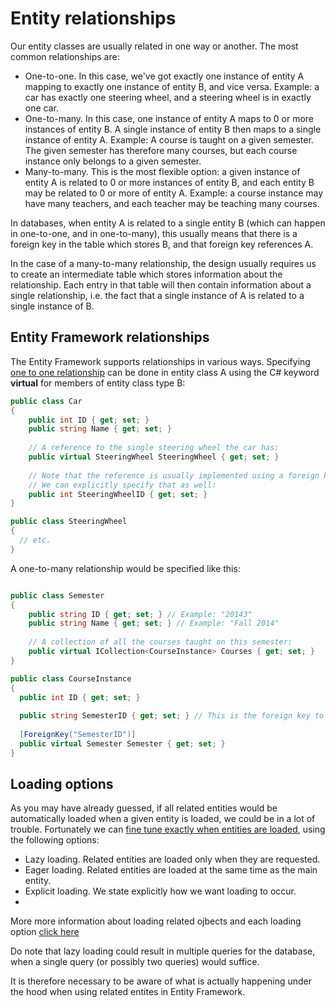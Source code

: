 # Entity relationships

Our entity classes are usually related in one way or another. The most common relationships are:

* One-to-one. In this case, we've got exactly one instance of entity A mapping to exactly one instance of entity B, and vice versa. Example: a car has exactly one steering wheel, and a steering wheel is in exactly one car.
* One-to-many. In this case, one instance of entity A maps to 0 or more instances of entity B. A single instance of entity B then maps to a single instance of entity A. Example: A course is taught on a given semester. The given semester has therefore many courses, but each course instance only belongs to a given semester.
* Many-to-many. This is the most flexible option: a given instance of entity A is related to 0 or more instances of entity B, and each entity B may be related to 0 or more of entity A. Example: a course instance may have many teachers, and each teacher may be teaching many courses.

In databases, when entity A is related to a single entity B (which can happen in one-to-one, and in one-to-many),
this usually means that there is a foreign key in the table which stores B, and that foreign key references A.

In the case of a many-to-many relationship, the design usually requires us to create an intermediate table which stores
information about the relationship. Each entry in that table will then contain information about a single relationship,
i.e. the fact that a single instance of A is related to a single instance of B.

## Entity Framework relationships

The Entity Framework supports relationships in various ways. Specifying [one to one relationship](http://www.entityframeworktutorial.net/code-first/configure-one-to-one-relationship-in-code-first.aspx)
can be done in entity class A using the C# keyword __virtual__ for members of entity class type B:

```c#
public class Car
{
    public int ID { get; set; }
    public string Name { get; set; }
    
    // A reference to the single steering wheel the car has:
    public virtual SteeringWheel SteeringWheel { get; set; }
    
    // Note that the reference is usually implemented using a foreign key.
    // We can explicitly specify that as well:
    public int SteeringWheelID { get; set; }
}

public class SteeringWheel 
{
  // etc.
}
```

A one-to-many relationship would be specified like this:

```c#

public class Semester
{
    public string ID { get; set; } // Example: "20143"
    public string Name { get; set; } // Example: "Fall 2014"
    
    // A collection of all the courses taught on this semester:
    public virtual ICollection<CourseInstance> Courses { get; set; }
}

public class CourseInstance
{
  public int ID { get; set; }
  
  public string SemesterID { get; set; } // This is the foreign key to the semester table
  
  [ForeignKey("SemesterID")]
  public virtual Semester Semester { get; set; }
}
```

## Loading options

As you may have already guessed, if all related entities would be automatically loaded when a given entity
is loaded, we could be in a lot of trouble. Fortunately we can [fine tune exactly when entities are loaded](http://www.codeproject.com/Articles/788559/Loading-Related-Entities-with-Entity-Framework-A-B),
using the following options:

* Lazy loading. Related entities are loaded only when they are requested.
* Eager loading. Related entities are loaded at the same time as the main entity.
* Explicit loading. We state explicitly how we want loading to occur.
* 

More more information about loading related ojbects and each loading option
[click here](http://msdn.microsoft.com/en-us/library/vstudio/bb896272(v=vs.100).aspx)

Do note that lazy loading could result in multiple queries for the database, when a single query (or possibly two
queries) would suffice. 

It is therefore necessary to be aware of what is actually happening under the hood when using related entites
in Entity Framework.

